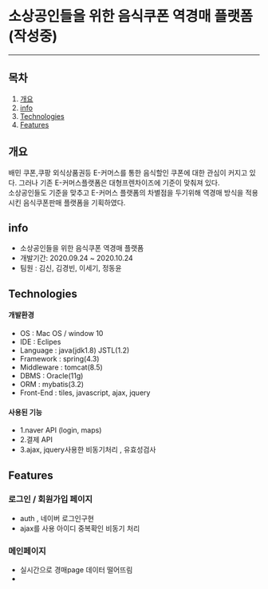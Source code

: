 # 소상공인들을 위한 음식쿠폰 역경매 플랫폼  (작성중) 
<hr/>

## 목차 
1. [개요](#개요)
2. [info](#info)
2. [Technologies](#Technologies)
3. [Features](#Features)


## 개요 
배민 쿠폰,쿠팡 외식상품권등 E-커머스를 통한 음식할인 쿠폰에 대한 관심이 커지고 있다. 그러나 기존 E-커머스플랫폼은 대형프렌차이즈에 기준이 맞춰져 있다.     
소상공인들도 기준을 맞추고  E-커머스 플랫폼의 차별점을 두기위해 역경매 방식을 적용시킨 음식쿠폰판매 플랫폼을 기획하였다. 

## info
- 소상공인들을 위한 음식쿠폰 역경매 플랫폼 
- 개발기간: 2020.09.24 ~ 2020.10.24
- 팀원 : 김신, 김경빈, 이세기, 정동윤 

## Technologies

#### 개발환경  
- OS : Mac OS / window 10 
- IDE : Eclipes
- Language : java(jdk1.8) JSTL(1.2) 
- Framework : spring(4.3)
- Middleware : tomcat(8.5) 
- DBMS : Oracle(11g)
- ORM : mybatis(3.2)
- Front-End : tiles, javascript, ajax, jquery

#### 사용된 기능 
- 1.naver API (login, maps) 
- 2.결제 API 
- 3.ajax, jquery사용한 비동기처리 , 유효성검사 


## Features

### 로그인 / 회원가입 페이지 
 - auth , 네이버 로그인구현 
 - ajax를 사용 아이디 중복확인 비동기 처리 
 
 
 ### 메인페이지 
 - 실시간으로 경매page 데이터 떨어뜨림 
 - 
